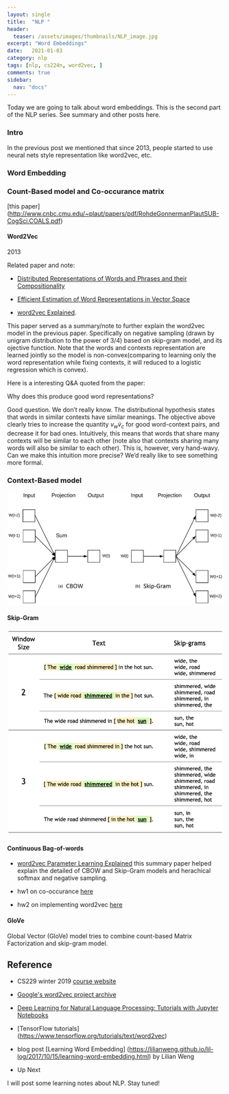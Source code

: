 ```yaml
---
layout: single
title:  "NLP "
header:
  teaser: /assets/images/thumbnails/NLP_image.jpg
excerpt: "Word Embeddings"
date:   2021-01-03
category: nlp
tags: [nlp, cs224n, word2vec, ]
comments: true
sidebar:
  nav: "docs"
---
```


Today we are going to talk about word embeddings. This is the second part of the NLP series. See summary and other posts here.

### Intro

In the previous post we mentioned that since 2013, people started to use neural nets style representation like word2vec, etc.

### Word Embedding

### Count-Based model and Co-occurance matrix
[this paper] (http://www.cnbc.cmu.edu/~plaut/papers/pdf/RohdeGonnermanPlautSUB-CogSci.COALS.pdf)


#### Word2Vec

2013

Related paper and note:

- [Distributed Representations of Words and Phrases
and their Compositionality](https://papers.nips.cc/paper/2013/file/9aa42b31882ec039965f3c4923ce901b-Paper.pdf)

- [Efficient Estimation of Word Representations in Vector Space]()

- [word2vec Explained](https://arxiv.org/pdf/1402.3722.pdf). 

This paper served as a summary/note to further explain the word2vec model in the previous paper. Specifically on negative sampling (drawn by unigram distribution to the power of 3/4) based on skip-gram model, and its ojective function. Note that the words and contexts representation are learned jointly so the model is non-convex(comparing to learning only the word representation while fixing contexts, it will reduced to a logistic regression which is convex).

Here is a interesting Q&A quoted from the paper:

Why does this produce good word representations?

Good question. We don’t really know.
The distributional hypothesis states that words in similar contexts have similar meanings. The objective above clearly tries to increase the quantity $v_{w} \dot v_{c}$ for good word-context pairs, and decrease it for bad ones. Intuitively, this
means that words that share many contexts will be similar to each other (note also that contexts sharing many words will also be similar to each other). This is, however, very hand-wavy.
Can we make this intuition more precise? We’d really like to see something
more formal.





### Context-Based model

![](/assets/images/post_image/CBOW-and-Skip-Gram.jpg)

#### Skip-Gram

![](/assets/images/post_image/word2vec_skipgram.png)

#### Continuous Bag-of-words

- [word2vec Parameter Learning Explained](https://arxiv.org/pdf/1411.2738.pdf) this summary paper helped explain the detailed of CBOW and Skip-Gram models and herachical softmax and negative sampling.

- hw1 on co-occurance [here](https://web.stanford.edu/class/archive/cs/cs224n/cs224n.1194/assignments/a1_preview/exploring_word_vectors.html)

- hw2 on implementing word2vec [here](https://web.stanford.edu/class/archive/cs/cs224n/cs224n.1194/assignments/a2.pdf)


#### GloVe
Global Vector (GloVe) model tries to combine count-based Matrix Factorization and skip-gram model.







## Reference


- CS229 winter 2019 [course website ](https://web.stanford.edu/class/archive/cs/cs224n/cs224n.1194/)

- [Google's word2vec project archive](https://code.google.com/archive/p/word2vec/sa) 
- [Deep Learning for Natural Language Processing: Tutorials with Jupyter Notebooks](https://insights.untapt.com/deep-learning-for-natural-language-processing-tutorials-with-jupyter-notebooks-ad67f336ce3f)

- [TensorFlow tutorials] (https://www.tensorflow.org/tutorials/text/word2vec)
- blog post [Learning Word Embedding] (https://lilianweng.github.io/lil-log/2017/10/15/learning-word-embedding.html) by Lilian Weng


- Up Next

I will post some learning notes about NLP. Stay tuned!





